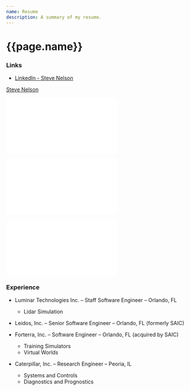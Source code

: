 ```yaml
---
name: Resume
description: A summary of my resume.
---
```

<h1>{{page.name}}</h1>

<script src="https://platform.linkedin.com/badges/js/profile.js" async defer type="text/javascript"></script>

<h3>Links</h3>

- [LinkedIn - Steve Nelson ](https://www.linkedin.com/in/steve-john-nelson/)

<div class="badge-base LI-profile-badge" data-locale="en_US" data-size="large" data-theme="dark" data-type="HORIZONTAL" data-vanity="steve-john-nelson" data-version="v1"><a class="badge-base__link LI-simple-link" href="https://www.linkedin.com/in/steve-john-nelson?trk=profile-badge">Steve Nelson</a></div>
              

![Steve J Nelson Resume PDF]({{site.jobs_url}}/Steve_J_Nelson_Resume_2024-09-11.pdf)

![![Resume]({{site.jobs_url}}/Steve_J_Nelson_Resume_2024-09-11.png)]({{site.jobs_url}}/Steve_J_Nelson_Resume_2024-09-11.pdf)

![Steve J Nelson Resume PDF (detail)]({{site.jobs_url}}/Steve_J_Nelson_Resume_Detail_2024-09-017.pdf)


<h3>Experience</h3>

- Luminar Technologies Inc. – Staff Software Engineer – Orlando, FL
  -	Lidar Simulation

- Leidos, Inc. – Senior Software Engineer – Orlando, FL (formerly SAIC)
- Forterra, Inc. – Software Engineer – Orlando, FL (acquired by SAIC)
  -	Training Simulators
  -	Virtual Worlds

- Caterpillar, Inc. – Research Engineer – Peoria, IL
  - Systems and Controls
  - Diagnostics and Prognostics
